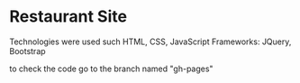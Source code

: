 # Restaurant Site

Technologies were used such HTML, CSS, JavaScript
Frameworks: JQuery, Bootstrap




to check the code go to the branch named "gh-pages"
